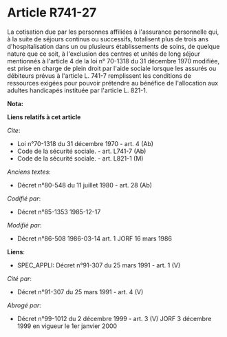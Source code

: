 # Article R741-27

La cotisation due par les personnes affiliées à l'assurance personnelle qui, à la suite de séjours continus ou successifs,
totalisent plus de trois ans d'hospitalisation dans un ou plusieurs établissements de soins, de quelque nature que ce soit, à
l'exclusion des centres et unités de long séjour mentionnés à l'article 4 de la loi n° 70-1318 du 31 décembre 1970 modifiée,
est prise en charge de plein droit par l'aide sociale lorsque les assurés ou débiteurs prévus à l'article L. 741-7
remplissent les conditions de ressources exigées pour pouvoir prétendre au bénéfice de l'allocation aux adultes handicapés
instituée par l'article L. 821-1.

**Nota:**



**Liens relatifs à cet article**

_Cite_:

  - Loi n°70-1318 du 31 décembre 1970 - art. 4 (Ab)
  - Code de la sécurité sociale. - art. L741-7 (Ab)
  - Code de la sécurité sociale. - art. L821-1 (M)

_Anciens textes_:

  - Décret n°80-548 du 11 juillet 1980 - art. 28 (Ab)

_Codifié par_:

  - Décret n°85-1353 1985-12-17

_Modifié par_:

  - Décret n°86-508 1986-03-14 art. 1 JORF 16 mars 1986

**Liens**:

  - SPEC_APPLI: Décret n°91-307 du 25 mars 1991 - art. 1 (V)

_Cité par_:

  - Décret n°91-307 du 25 mars 1991 - art. 4 (V)

_Abrogé par_:

  - Décret n°99-1012 du 2 décembre 1999 - art. 3 (V) JORF 3 décembre 1999 en vigueur le 1er janvier 2000
